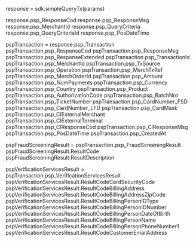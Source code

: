 response = sdk.simpleQueryTx(params)

response.psp_ResponseCod
response.psp_ResponseMsg
response.psp_MerchantId
response.psp_QueryCriteria
response.psp_QueryCriteriaId
response.psp_PosDateTime

pspTransaction = response.psp_Transaction
pspTransaction.psp_ResponseCod
pspTransaction.psp_ResponseMsg
pspTransaction.psp_ResponseExtended
pspTransaction.psp_TransactionId
pspTransaction.psp_MerchantId
pspTransaction.psp_TxSource
pspTransaction.psp_Operation
pspTransaction.psp_MerchTxRef
pspTransaction.psp_MerchOrderId
pspTransaction.psp_Amount
pspTransaction.psp_NumPayments
pspTransaction.psp_Currency
pspTransaction.psp_Country
pspTransaction.psp_Product
pspTransaction.psp_AuthorizationCode
pspTransaction.psp_BatchNro
pspTransaction.psp_TicketNumber
pspTransaction.psp_CardNumber_FSD
pspTransaction.psp_CardNumber_LFD
pspTransaction.psp_CardMask
pspTransaction.psp_ClExternalMerchant
pspTransaction.psp_ClExternalTerminal
pspTransaction.psp_ClResponseCod
pspTransaction.psp_ClResponseMsg
pspTransaction.psp_PosDateTime
pspTransaction.psp_CreatedAt

pspFraudScreeningResult = pspTransaction.psp_FraudScreeningResult
pspFraudScreeningResult.ResultCode
pspFraudScreeningResult.ResultDescription


pspVerificationServicesResult = pspTransaction.psp_VerificationServicesResult
pspVerificationServicesResult.ResultCodeCardSecurityCode
pspVerificationServicesResult.ResultCodeBillingAddress
pspVerificationServicesResult.ResultCodeBillingAddressZipCode
pspVerificationServicesResult.ResultCodeBillingPersonIDType
pspVerificationServicesResult.ResultCodeBillingPersonIDNumber
pspVerificationServicesResult.ResultCodeBillingPersonDateOfBirth
pspVerificationServicesResult.ResultCodeBillingPersonName
pspVerificationServicesResult.ResultCodeBillingPersonPhoneNumber1
pspVerificationServicesResult.ResultCodeCustomerEmailAddress


